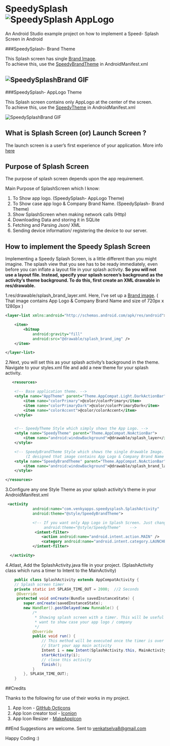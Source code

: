 # SpeedySplash ![SpeedySplash AppLogo](https://github.com/venkatselva8/SpeedySplash/blob/master/app/src/main/res/mipmap-mdpi/ic_launcher.png) 
An Android Studio example project on how to implement a Speed- Splash Screen in Android


###SpeedySplash- Brand Theme

  This Splash screen has single [Brand Image](https://github.com/venkatselva8/SpeedySplash/blob/master/app/src/main/res/drawable/splash_brand_img.png).  
  To achieve this, use the [SpeedyBrandTheme](https://github.com/venkatselva8/SpeedySplash/blob/master/app/src/main/res/values/styles.xml) in AndroidManifest.xml
 
  ![SpeedySplashBrand GIF](https://github.com/venkatselva8/SpeedySplash/blob/master/GitFiles/SpeedyBrand.gif)
-----
 
###SpeedySplash- AppLogo Theme

  This Splash screen contains only AppLogo at the center of the screen.  
  To achieve this, use the [SpeedyTheme](https://github.com/venkatselva8/SpeedySplash/blob/master/app/src/main/res/values/styles.xml) in AndroidManifest.xml
 
  ![SpeedySplashBrand GIF](https://github.com/venkatselva8/SpeedySplash/blob/master/GitFiles/Speedy.gif)



## What is Splash Screen (or) Launch Screen ?

 The launch screen is a user’s first experience of your application. 
 More info [here](https://www.google.com/design/spec/patterns/launch-screens.html#)

## Purpose of Splash Screen

 The purpose of splash screen depends upon the app requirement.

 Main Purpose of SplashScreen which I know:

 1. To Show app logo. (SpeedySplash- AppLogo Theme)
 2. To Show case app logo & Company Brand Name. (SpeedySplash- Brand Theme)
 3. Show SplashScreen when making network calls (Http)
 4. Downloading Data and storing it in SQLite
 5. Fetching and Parsing Json/ XML
 6. Sending device information/ registering the device to our server.
 

## How to implement the Speedy Splash Screen
  Implementing a Speedy Splash Screen, is a little different than you might imagine. 
  The splash view that you see has to be ready immediately, even before you can inflate a layout file in your splash activity.
  **So you will not use a layout file. Instead, specify your splash screen’s background as the activity’s theme background. 
  To do this, first create an XML drawable in res/drawable.**
  
 1.res/drawable/splash_brand_layer.xml. 
 Here, I’ve set up a [Brand image](https://github.com/venkatselva8/SpeedySplash/blob/master/app/src/main/res/drawable/splash_brand_img.png). ( That image contains App Logo & Company Brand Name and size of 720px x 1280px )

```xml
<layer-list xmlns:android="http://schemas.android.com/apk/res/android">

    <item>
        <bitmap
            android:gravity="fill"
            android:src="@drawable/splash_brand_img" />
    </item>

</layer-list>
```
 2.Next, you will set this as your splash activity’s background in the theme. 
 Navigate to your styles.xml file and add a new theme for your splash activity.

```xml   
   <resources>

    <!-- Base application theme. -->
    <style name="AppTheme" parent="Theme.AppCompat.Light.DarkActionBar">
        <item name="colorPrimary">@color/colorPrimary</item>
        <item name="colorPrimaryDark">@color/colorPrimaryDark</item>
        <item name="colorAccent">@color/colorAccent</item>
    </style>


    <!-- SpeedyTheme Style which simply shows the App Logo. -->
    <style name="SpeedyTheme" parent="Theme.AppCompat.NoActionBar">
        <item name="android:windowBackground">@drawable/splash_layer</item>
    </style>

    <!-- SpeedyBrandTheme Style which shows the single drawable Image.
         (I designed that image contains App Logo & Company Brand Name and size of 720px x 1280px ) -->
    <style name="SpeedyBrandTheme" parent="Theme.AppCompat.NoActionBar">
        <item name="android:windowBackground">@drawable/splash_brand_layer</item>
    </style>

</resources>
```
 3.Configure any one Style Theme as your splash activity’s theme in your AndroidManifest.xml
```xml
 <activity
            android:name="com.venkyapps.speedysplash.SplashActivity"
            android:theme="@style/SpeedyBrandTheme">

            <!-- If you want only App Logo in Splash Screen. Just change
                 android:theme="@style/SpeedyTheme"    -->
             <intent-filter>
                <action android:name="android.intent.action.MAIN" />
                <category android:name="android.intent.category.LAUNCHER" />
            </intent-filter>

  </activity>
```
 4.Atlast, Add the SplashActivity.java file in your project.
   (SplashActivity class which runs a timer to Intent to the MainActivity)

```java
    public class SplashActivity extends AppCompatActivity {
    // Splash screen timer
    private static int SPLASH_TIME_OUT = 2000;  //2 Seconds
     @Override
     protected void onCreate(Bundle savedInstanceState) {
        super.onCreate(savedInstanceState);
        new Handler().postDelayed(new Runnable() {
            /*
             * Showing splash screen with a timer. This will be useful when you
             * want to show case your app logo / company
             */
            @Override
            public void run() {
                // This method will be executed once the timer is over
                // Start your app main activity
                Intent i = new Intent(SplashActivity.this, MainActivity.class);
                startActivity(i);
                // close this activity
                finish();
            }
        }, SPLASH_TIME_OUT);
    }
```    

##Credits

Thanks to the following for use of their works in my project.

1. App Icon              - [GitHub Octicons](https://octicons.github.com/)
2. App Icon creator tool - [Iconion](http://iconion.com/)
3. App Icon Resizer      - [MakeAppIcon](http://makeappicon.com/)

##End
Suggestions are welcome. Sent to venkatselva8@gmail.com

Happy Coding :)
